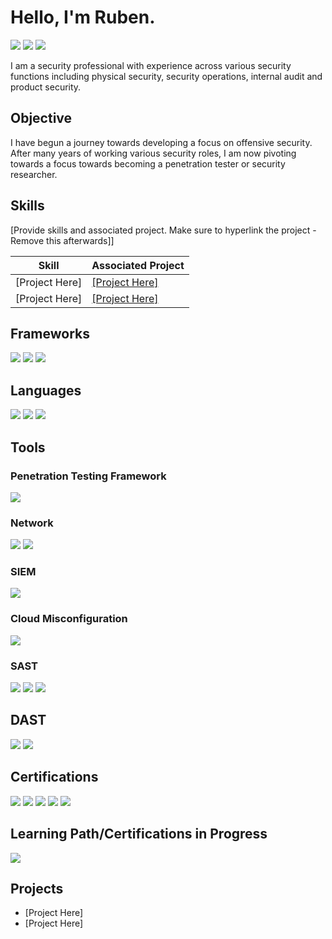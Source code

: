# Hello, I'm Ruben.
<a href="https://www.linkedin.com/in/ruben-llerena-248924121"><img src="https://img.shields.io/badge/-LinkedIn-0072b1?&style=for-the-badge&logo=linkedin&logoColor=white" /></a> 
<a href="https://hackerone.com/darkmagic850"><img src="https://img.shields.io/badge/-HackerOne-FF6200?&style=for-the-badge&logo=hackerone&logoColor=white" /></a>
<a href="https://app.hackthebox.com/profile/1993695"><img src="https://img.shields.io/badge/-Hack%20The%20Box-9FEF00?style=for-the-badge&logo=Hack%20The%20Box&logoColor=white" /></a>

I am a security professional with experience across various security functions including physical security, security operations, internal audit and product security.

## Objective

I have begun a journey towards developing a focus on offensive security. After many years of working various security roles, I am now pivoting towards a focus towards becoming a penetration tester or security researcher.  

## Skills
[Provide skills and associated project. Make sure to hyperlink the project - Remove this afterwards]]

| Skill                                         | Associated Project         |
|-----------------------------------------------|----------------------------|
| [Project Here]          | <a href="https://google.com">[Project Here]</a>|
| [Project Here] | <a href="https://google.com">[Project Here]</a>|

## Frameworks

<div>
    <img src="https://img.shields.io/badge/-OWASP-1679A7?&style=for-the-badge&logo=Wireshark&logoColor=white" />
    <img src="https://img.shields.io/badge/-Penetration Testing Framework-EF3B2D?&style=for-the-badge&logo=Suricata&logoColor=white" />
    <img src="https://img.shields.io/badge/-Pending-777BB4?&style=for-the-badge&logo=Zeek&logoColor=white" />
</div>

## Languages 

<div>
    <img src="https://img.shields.io/badge/-Python-1679A7?&style=for-the-badge&logo=Wireshark&logoColor=white" />
    <img src="https://img.shields.io/badge/-Powershell-EF3B2D?&style=for-the-badge&logo=Suricata&logoColor=white" />
    <img src="https://img.shields.io/badge/-SQL-777BB4?&style=for-the-badge&logo=Zeek&logoColor=white" />
</div>

## Tools

### Penetration Testing Framework

<div>
<img src="https://img.shields.io/badge/-Metasploit-0277BD?&style=for-the-badge&logo=metasploit&logoColor=white" />
</div>

### Network
<div>
    <img src="https://img.shields.io/badge/-Nmap-4682B4?&style=for-the-badge&logo=nmap&logoColor=white" />
    <img src="https://img.shields.io/badge/-Wireshark-1679A7?&style=for-the-badge&logo=Wireshark&logoColor=white" />
</div>

### SIEM
<div>
    <img src="https://img.shields.io/badge/-Splunk-000000?&style=for-the-badge&logo=Splunk&logoColor=white" />
</div>

### Cloud Misconfiguration
<div>
    <img src="https://img.shields.io/badge/-Wiz-5C2D91?&style=for-the-badge&logo=wiz&logoColor=white" />
</div>

### SAST
<div>
    <img src="https://img.shields.io/badge/-SpectralOps-000000?&style=for-the-badge&logo=spectral&logoColor=white" />
    <img src="https://img.shields.io/badge/-TruffleHog-8E44AD?&style=for-the-badge&logo=trufflehog&logoColor=white" />
    <img src="https://img.shields.io/badge/-Semgrep-00BFFF?&style=for-the-badge&logo=semgrep&logoColor=white" />
</div>

## DAST 
<div>
    <img src="https://img.shields.io/badge/-Burp%20Suite-FF8800?&style=for-the-badge&logo=burp-suite&logoColor=white" />
    <img src="https://img.shields.io/badge/-OWASP%20ZAP-0370B6?&style=for-the-badge&logo=owasp&logoColor=white" />
</div>

## Certifications
<div>
<img src="https://img.shields.io/badge/-Security%2B-FF0000?&style=for-the-badge&logoColor=white" />
<img src="https://img.shields.io/badge/-GCIH-006400?&style=for-the-badge&logoColor=white" />
<img src="https://img.shields.io/badge/-AWS Architect Associate-006400?&style=for-the-badge&logoColor=white" />
<img src="https://img.shields.io/badge/-AWS Developer Associate-006400?&style=for-the-badge&logoColor=white" />
<img src="https://img.shields.io/badge/-Junior Penetration Tester-000080?&style=for-the-badge&logoColor=white" />
</div>

## Learning Path/Certifications in Progress
<div>
<img src="https://img.shields.io/badge/-Practical Network Penetration Tester (PNPT)-FF0000?&style=for-the-badge&logoColor=white" />
</div>

## Projects
- [Project Here]
- [Project Here]
